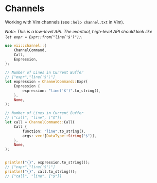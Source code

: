 # Channels

Working with Vim channels (see `:help channel.txt` in Vim).

_Note: This is a low-level API. The eventual, high-level API should look like `let expr = Expr::from("line('$')");`._

```rust
use vii::channel::{
    ChannelCommand,
    Call,
    Expression,
};

// Number of Lines in Current Buffer
// ["expr","line('$')"]
let expression = ChannelCommand::Expr(
    Expression {
        expression: "line('$')".to_string(),
    },
    None,
);

// Number of Lines in Current Buffer
// ["call", "line", ["$"]]
let call = ChannelCommand::Call(
    Call {
        function: "line".to_string(),
        args: vec![DataType::String("$")],
    },
    None,
);


println!("{}", expression.to_string());
// ["expr","line('$')"]
println!("{}", call.to_string());
// ["call", "line", ["$"]]
```
